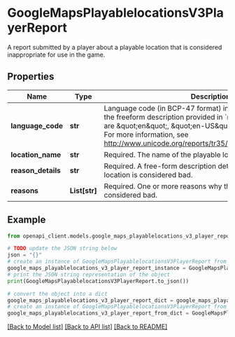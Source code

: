 # GoogleMapsPlayablelocationsV3PlayerReport

A report submitted by a player about a playable location that is considered inappropriate for use in the game.

## Properties

Name | Type | Description | Notes
------------ | ------------- | ------------- | -------------
**language_code** | **str** | Language code (in BCP-47 format) indicating the language of the freeform description provided in &#x60;reason_details&#x60;. Examples are \&quot;en\&quot;, \&quot;en-US\&quot; or \&quot;ja-Latn\&quot;. For more information, see http://www.unicode.org/reports/tr35/#Unicode_locale_identifier. | [optional] 
**location_name** | **str** | Required. The name of the playable location. | [optional] 
**reason_details** | **str** | Required. A free-form description detailing why the playable location is considered bad. | [optional] 
**reasons** | **List[str]** | Required. One or more reasons why this playable location is considered bad. | [optional] 

## Example

```python
from openapi_client.models.google_maps_playablelocations_v3_player_report import GoogleMapsPlayablelocationsV3PlayerReport

# TODO update the JSON string below
json = "{}"
# create an instance of GoogleMapsPlayablelocationsV3PlayerReport from a JSON string
google_maps_playablelocations_v3_player_report_instance = GoogleMapsPlayablelocationsV3PlayerReport.from_json(json)
# print the JSON string representation of the object
print(GoogleMapsPlayablelocationsV3PlayerReport.to_json())

# convert the object into a dict
google_maps_playablelocations_v3_player_report_dict = google_maps_playablelocations_v3_player_report_instance.to_dict()
# create an instance of GoogleMapsPlayablelocationsV3PlayerReport from a dict
google_maps_playablelocations_v3_player_report_from_dict = GoogleMapsPlayablelocationsV3PlayerReport.from_dict(google_maps_playablelocations_v3_player_report_dict)
```
[[Back to Model list]](../README.md#documentation-for-models) [[Back to API list]](../README.md#documentation-for-api-endpoints) [[Back to README]](../README.md)


